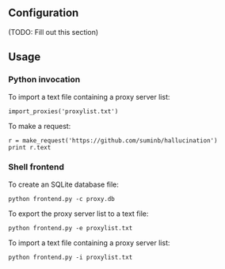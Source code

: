 Configuration
-----

(TODO: Fill out this section)

Usage
-----

### Python invocation

To import a text file containing a proxy server list:

    import_proxies('proxylist.txt')

To make a request:

    r = make_request('https://github.com/suminb/hallucination')
    print r.text

### Shell frontend

To create an SQLite database file:

    python frontend.py -c proxy.db

To export the proxy server list to a text file:

    python frontend.py -e proxylist.txt

To import a text file containing a proxy server list:

    python frontend.py -i proxylist.txt

